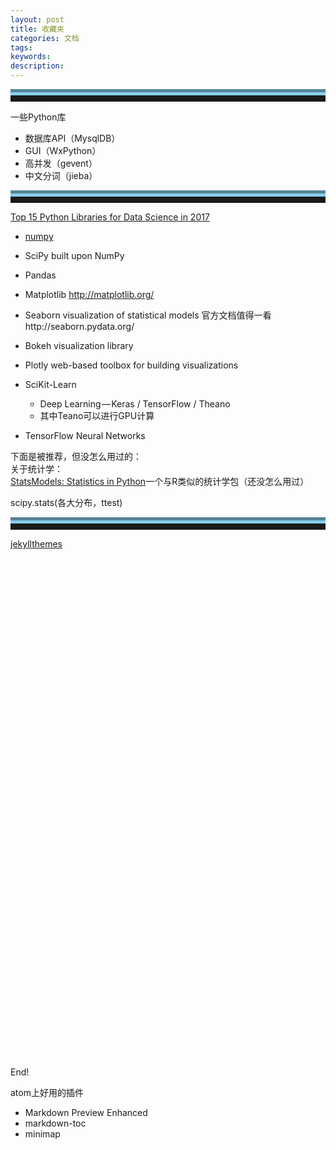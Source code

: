 ```yaml
---
layout: post
title: 收藏夹
categories: 文档
tags:
keywords:
description:
---
```




<hr style="height:10px;border:none;border-top:10px groove skyblue;" />

一些Python库
- 数据库API（MysqlDB）
- GUI（WxPython）
- 高并发（gevent）
- 中文分词（jieba）

<hr style="height:10px;border:none;border-top:10px groove skyblue;" />


[Top 15 Python Libraries for Data Science in 2017](https://medium.com/activewizards-machine-learning-company/top-15-python-libraries-for-data-science-in-in-2017-ab61b4f9b4a7?imm_mid=0f1a15&cmp=em-data-na-na-newsltr_20170517)


 - [numpy](https://github.com/numpy/numpy)

- SciPy
built upon NumPy
- Pandas
- Matplotlib
http://matplotlib.org/
- Seaborn
 visualization of statistical models
官方文档值得一看http://seaborn.pydata.org/
 - Bokeh
  visualization library
- Plotly
web-based toolbox for building visualizations
-  SciKit-Learn
    - Deep Learning — Keras / TensorFlow / Theano
    - 其中Teano可以进行GPU计算
- TensorFlow
Neural Networks

下面是被推荐，但没怎么用过的：  
关于统计学：  
[StatsModels: Statistics in Python](http://www.statsmodels.org/stable/index.html)一个与R类似的统计学包（还没怎么用过）

scipy.stats(各大分布，ttest)


<hr style="height:10px;border:none;border-top:10px groove skyblue;" />

[jekyllthemes](http://jekyllthemes.org/)


<div id="main" style="width: 1200px;height:800px;"></div>

<script language='javascript'>
var myChart = echarts.init(document.getElementById('main'));
// 显示标题，图例和空的坐标轴
myChart.setOption({
    title: {
        text: 'iPhone销量',
        subtext: '模拟数据',
        left: 'center'
    },
    tooltip: {
        trigger: 'item'
    },
    legend: {
        orient: 'vertical',
        left: 'left',
        data:['iphone3','iphone4','iphone5']
    },
    visualMap: {
        min: 0,
        max: 200,
        left: 'left',
        top: 'bottom',
        text: ['高','低'],           // 文本，默认为数值文本
        calculable: true
    },
    toolbox: {
        show: true,
        orient: 'vertical',
        left: 'right',
        top: 'center',
        feature: {
            dataView: {readOnly: false},
            restore: {},
            saveAsImage: {}
        }
    },
    series: [
        {
            name: 'iPhone销量',
            type: 'map',
            mapType: 'china',
            roam: false,
            label: {
                normal: {
                    show: true
                },
                emphasis: {
                    show: true
                }
            },
            data:[]
		}
		]
	});

// 异步加载数据
	setInterval(function (){
$.getJSON('http://www.guofei.site/public/jsforecharts/data.json').done(function (data) {
    // 填入数据
	//document.write(data)
    myChart.setOption({
        series: {
            data: data
        },

    });
});

		},500);
</script>

End!

atom上好用的插件
- Markdown Preview Enhanced
- markdown-toc
- minimap
